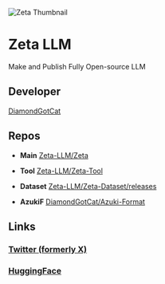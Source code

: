 ![Zeta Thumbnail](https://github.com/user-attachments/assets/e31abcd8-aefb-4b6c-ba1f-13917c8f2260)

# Zeta LLM


Make and Publish Fully Open-source LLM

## Developer
[DiamondGotCat](https://github.com/DiamondGotCat/)

## Repos

- **Main** [Zeta-LLM/Zeta](https://github.com/Zeta-LLM/Zeta/)

- **Tool** [Zeta-LLM/Zeta-Tool](https://github.com/Zeta-LLM/Zeta-Tool/)

- **Dataset** [Zeta-LLM/Zeta-Dataset/releases](https://github.com/Zeta-LLM/Zeta-Dataset/releases/)
- **AzukiF** [DiamondGotCat/Azuki-Format](https://github.com/DiamondGotCat/Azuki-Format/)

## Links
### [Twitter (formerly X)](https://x.com/Zeta_LLM/) 
### [HuggingFace](https://huggingface.co/Zeta-LLM/)

